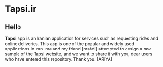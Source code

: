# Tapsi.ir
## **Hello**

**Tapsi** app is an Iranian application for services such as requesting rides and online deliveries. 
This app is one of the popular and widely used applications in Iran. 
me and my friend [mahdi] attempted to design a raw sample of the Tapsi website, and we want to share it with you, dear users who have entered this repository. 
Thank you. 
[ARIYA]
